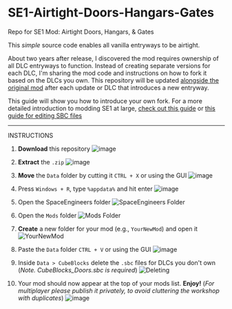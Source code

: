 # SE1-Airtight-Doors-Hangars-Gates
Repo for SE1 Mod: Airtight Doors, Hangars, &amp; Gates

This *simple* source code enables all vanilla entryways to be airtight.

About two years after release, I discovered the mod requires ownership of all DLC entryways to function. Instead of creating separate versions for each DLC, I'm sharing the mod code and instructions on how to fork it based on the DLCs you own. This repository will be updated [alongside the original mod](https://steamcommunity.com/sharedfiles/filedetails/?id=2970981537) after each update or DLC that introduces a new entryway. 

This guide will show you how to introduce your own fork. For a more detailed introduction to modding SE1 at large, [check out this guide](https://github.com/cdrch/space-engineers-fan-docs/blob/master/modding-introduction/main.md#folder-structure) or [this guide for editing SBC files](https://steamcommunity.com/sharedfiles/filedetails/?id=2292841964)

________
INSTRUCTIONS

1. **Download** this repository
![image](https://github.com/user-attachments/assets/b4a67b2b-adfd-4caa-a783-3d5157802003)

2. **Extract** the `.zip`
![image](https://github.com/user-attachments/assets/d7d69fae-aa90-4dcf-91f3-2eabf1b7a903)

3. **Move** the `Data` folder by cutting it `CTRL + X` or using the GUI
![image](https://github.com/user-attachments/assets/987167a1-f602-42aa-b9f6-4c7ab9b21c0d)

4. Press `Windows + R`, type `%appdata%` and hit enter
![image](https://github.com/user-attachments/assets/d9ea3300-74f5-44c9-bf07-2e002e195906)

5. Open the SpaceEngineers folder
![SpaceEngineers Folder](https://github.com/user-attachments/assets/62248aee-8c53-4f30-be62-9896689cd47f)

6. Open the `Mods` folder
![Mods Folder](https://github.com/user-attachments/assets/b5ae60c3-9b57-42a9-8731-cc016bca40f1)

7. **Create** a new folder for your mod (e.g., `YourNewMod`) and open it
![YourNewMod](https://github.com/user-attachments/assets/99861c6b-985a-4b81-8cca-911b395fd16f)

8. Paste the `Data` folder `CTRL + V` or using the GUI 
![image](https://github.com/user-attachments/assets/9cc2c517-7214-42b5-a13b-ea5cfbc86963)

9. Inside `Data > CubeBlocks` delete the `.sbc` files for DLCs you don't own (*Note. CubeBlocks_Doors.sbc is required*)
![Deleting](https://github.com/user-attachments/assets/875e2a56-d3f9-4423-a599-4d8c1492e29e)

10. Your mod should now appear at the top of your mods list. **Enjoy!** (*For multiplayer please publish it privately, to avoid cluttering the workshop with duplicates*)
![image](https://github.com/user-attachments/assets/f6cc1159-a260-46ea-9d9f-c93aa04b502c)





